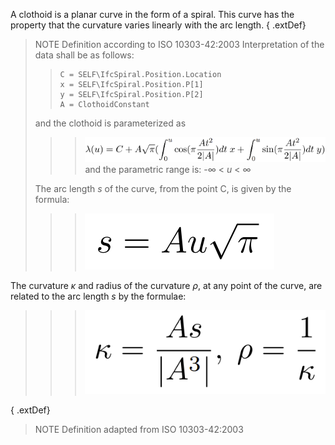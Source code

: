 A clothoid is a planar curve in the form of a spiral. This curve has the property that the curvature varies linearly with the arc length. 
{ .extDef}
> NOTE Definition according to ISO 10303-42:2003 
Interpretation of the data shall be as follows:
>> 
>> ```
>> C = SELF\IfcSpiral.Position.Location  
>> x = SELF\IfcSpiral.Position.P[1] 
>> y = SELF\IfcSpiral.Position.P[2]   
>> A = ClothoidConstant
>> ```
> and the clothoid is parameterized as
> 
>> 
>>> ![formula](../../../../../../figures/ifcclothoid_parameterisation.PNG)
>  and the parametric range is: -&infin; &lt; _u_ &lt; &infin;
>>
> The arc length _s_ of the curve, from the point C, is given by the formula:
>>
>>> ![formula](../../../../../../figures/ifcclothoid_arclength.PNG)
>>
The curvature _κ_ and radius of the curvature _ρ_, at any point of the curve, are related to the arc length _s_ by the formulae:
>>
>>> ![formula](../../../../../../figures/ifcclothoid_curvature.PNG)
>>
{ .extDef}
> NOTE Definition adapted from ISO 10303-42:2003 